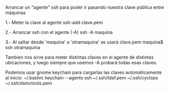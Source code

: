 Arrancar un "agente" ssh para poder ir pasando nuestra clave pública entre máquinas

1.- Meter la clave al agente
ssh-add clave.pem

2.- Arrancar ssh con el agente (-A)
ssh -A maquina

3.- Al saltar desde 'maquina' a 'otramaquina' se usará clave.pem
maquina$ ssh otramaquina


Tambien nos sirve para meter distintas claves en el agente de distintas ubicaciones, y luego siempre que usemos -A probará todas esas claves.



Podemos usar gnome keychain para cargarlas las claves automáticamente al inicio:
~/.bashrc
keychain --agents ssh ~/.ssh/tdaf.pem ~/.ssh/cyclops ~/.ssh/dsmctools.pem

